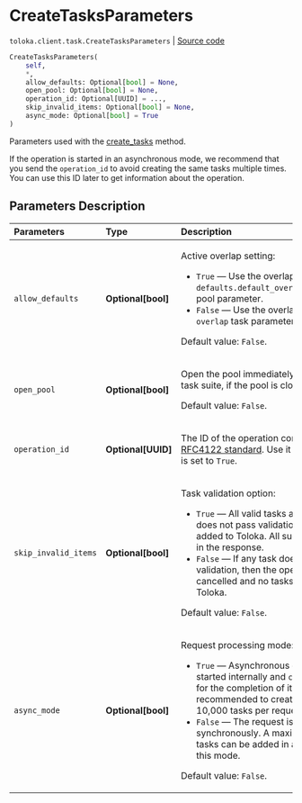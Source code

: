 # CreateTasksParameters
`toloka.client.task.CreateTasksParameters` | [Source code](https://github.com/Toloka/toloka-kit/blob/v1.1.4/src/client/task.py#L136)

```python
CreateTasksParameters(
    self,
    *,
    allow_defaults: Optional[bool] = None,
    open_pool: Optional[bool] = None,
    operation_id: Optional[UUID] = ...,
    skip_invalid_items: Optional[bool] = None,
    async_mode: Optional[bool] = True
)
```

Parameters used with the [create_tasks](toloka.client.TolokaClient.create_tasks.md) method.


If the operation is started in an asynchronous mode,
we recommend that you send the `operation_id` to avoid creating the same tasks multiple times. You can use this ID later to get information about the operation.

## Parameters Description

| Parameters | Type | Description |
| :----------| :----| :-----------|
`allow_defaults`|**Optional\[bool\]**|<p>Active overlap setting:</p> <ul> <li>`True` — Use the overlap that is set in the `defaults.default_overlap_for_new_tasks` pool parameter.</li> <li>`False` — Use the overlap that is set in the `overlap` task parameter.</li> </ul> <p></p><p>Default value: `False`.</p>
`open_pool`|**Optional\[bool\]**|<p>Open the pool immediately after creating a task suite, if the pool is closed. </p><p>Default value: `False`.</p>
`operation_id`|**Optional\[UUID\]**|<p>The ID of the operation conforming to the [RFC4122 standard](https://tools.ietf.org/html/rfc4122). Use it if the `async_mode` is set to `True`.</p>
`skip_invalid_items`|**Optional\[bool\]**|<p>Task validation option:</p> <ul> <li>`True` — All valid tasks are added. If a task does not pass validation, then it is not added to Toloka. All such tasks are listed in the response.</li> <li>`False` — If any task does not pass validation, then the operation is cancelled and no tasks are added to Toloka.</li> </ul> <p></p><p>Default value: `False`.</p>
`async_mode`|**Optional\[bool\]**|<p>Request processing mode:</p> <ul> <li>`True` — Asynchronous operation is started internally and `create_tasks` waits for the completion of it. It is recommended to create no more than 10,000 tasks per request in this mode.</li> <li>`False` — The request is processed synchronously. A maximum of 5000 tasks can be added in a single request in this mode.</li> </ul> <p></p><p>Default value: `False`.</p>
